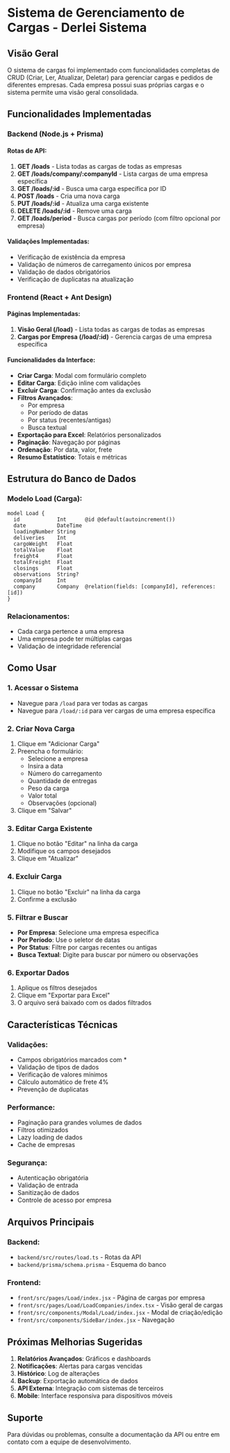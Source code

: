 # Sistema de Gerenciamento de Cargas - Derlei Sistema

## Visão Geral

O sistema de cargas foi implementado com funcionalidades completas de CRUD (Criar, Ler, Atualizar, Deletar) para gerenciar cargas e pedidos de diferentes empresas. Cada empresa possui suas próprias cargas e o sistema permite uma visão geral consolidada.

## Funcionalidades Implementadas

### Backend (Node.js + Prisma)

#### Rotas de API:

1. **GET /loads** - Lista todas as cargas de todas as empresas
2. **GET /loads/company/:companyId** - Lista cargas de uma empresa específica
3. **GET /loads/:id** - Busca uma carga específica por ID
4. **POST /loads** - Cria uma nova carga
5. **PUT /loads/:id** - Atualiza uma carga existente
6. **DELETE /loads/:id** - Remove uma carga
7. **GET /loads/period** - Busca cargas por período (com filtro opcional por empresa)

#### Validações Implementadas:

- Verificação de existência da empresa
- Validação de números de carregamento únicos por empresa
- Validação de dados obrigatórios
- Verificação de duplicatas na atualização

### Frontend (React + Ant Design)

#### Páginas Implementadas:

1. **Visão Geral (/load)** - Lista todas as cargas de todas as empresas
2. **Cargas por Empresa (/load/:id)** - Gerencia cargas de uma empresa específica

#### Funcionalidades da Interface:

- **Criar Carga**: Modal com formulário completo
- **Editar Carga**: Edição inline com validações
- **Excluir Carga**: Confirmação antes da exclusão
- **Filtros Avançados**:
  - Por empresa
  - Por período de datas
  - Por status (recentes/antigas)
  - Busca textual
- **Exportação para Excel**: Relatórios personalizados
- **Paginação**: Navegação por páginas
- **Ordenação**: Por data, valor, frete
- **Resumo Estatístico**: Totais e métricas

## Estrutura do Banco de Dados

### Modelo Load (Carga):

```prisma
model Load {
  id            Int      @id @default(autoincrement())
  date          DateTime
  loadingNumber String
  deliveries    Int
  cargoWeight   Float
  totalValue    Float
  freight4      Float
  totalFreight  Float
  closings      Float
  observations  String?
  companyId     Int
  company       Company  @relation(fields: [companyId], references: [id])
}
```

### Relacionamentos:

- Cada carga pertence a uma empresa
- Uma empresa pode ter múltiplas cargas
- Validação de integridade referencial

## Como Usar

### 1. Acessar o Sistema

- Navegue para `/load` para ver todas as cargas
- Navegue para `/load/:id` para ver cargas de uma empresa específica

### 2. Criar Nova Carga

1. Clique em "Adicionar Carga"
2. Preencha o formulário:
   - Selecione a empresa
   - Insira a data
   - Número do carregamento
   - Quantidade de entregas
   - Peso da carga
   - Valor total
   - Observações (opcional)
3. Clique em "Salvar"

### 3. Editar Carga Existente

1. Clique no botão "Editar" na linha da carga
2. Modifique os campos desejados
3. Clique em "Atualizar"

### 4. Excluir Carga

1. Clique no botão "Excluir" na linha da carga
2. Confirme a exclusão

### 5. Filtrar e Buscar

- **Por Empresa**: Selecione uma empresa específica
- **Por Período**: Use o seletor de datas
- **Por Status**: Filtre por cargas recentes ou antigas
- **Busca Textual**: Digite para buscar por número ou observações

### 6. Exportar Dados

1. Aplique os filtros desejados
2. Clique em "Exportar para Excel"
3. O arquivo será baixado com os dados filtrados

## Características Técnicas

### Validações:

- Campos obrigatórios marcados com *
- Validação de tipos de dados
- Verificação de valores mínimos
- Cálculo automático de frete 4%
- Prevenção de duplicatas

### Performance:

- Paginação para grandes volumes de dados
- Filtros otimizados
- Lazy loading de dados
- Cache de empresas

### Segurança:

- Autenticação obrigatória
- Validação de entrada
- Sanitização de dados
- Controle de acesso por empresa

## Arquivos Principais

### Backend:
- `backend/src/routes/load.ts` - Rotas da API
- `backend/prisma/schema.prisma` - Esquema do banco

### Frontend:
- `front/src/pages/Load/index.jsx` - Página de cargas por empresa
- `front/src/pages/Load/LoadCompanies/index.tsx` - Visão geral de cargas
- `front/src/components/Modal/Load/index.jsx` - Modal de criação/edição
- `front/src/components/SideBar/index.jsx` - Navegação

## Próximas Melhorias Sugeridas

1. **Relatórios Avançados**: Gráficos e dashboards
2. **Notificações**: Alertas para cargas vencidas
3. **Histórico**: Log de alterações
4. **Backup**: Exportação automática de dados
5. **API Externa**: Integração com sistemas de terceiros
6. **Mobile**: Interface responsiva para dispositivos móveis

## Suporte

Para dúvidas ou problemas, consulte a documentação da API ou entre em contato com a equipe de desenvolvimento.
